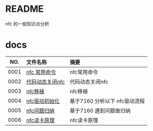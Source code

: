 # README

nfc 的一些知识点分析

# docs

NO.|文件名称|摘要
:--:|:--|:--
0001| [nfc 常用命令](nfc/0001_nfc_20230110.md) | nfc常用命令
0002| [代码动态关闭nfc](nfc/0002_shutdown_nfc_20230110.md) | 代码动态关闭nfc
0003| [nfc移植](nfc/0003_porting.md) | nfc移植
0004| [nfc驱动初始化](nfc/0004_nfc_driver.md) | 基于7160 分析以下 nfc驱动流程
0005| [nfc问题归纳](nfc/0005_nfc_faq.md) | 基于7160 遇到问题做归纳
0006| [nfc读卡原理](nfc/0006_nfc_read.md) | nfc读卡原理